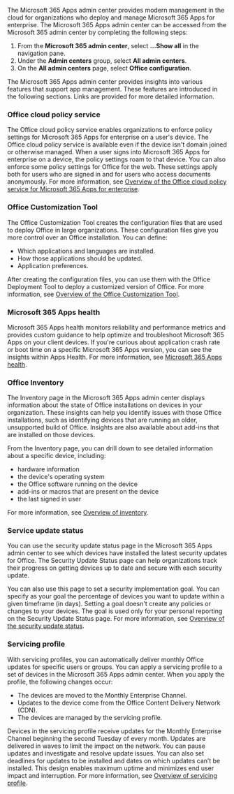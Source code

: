 The Microsoft 365 Apps admin center provides modern management in the cloud for organizations who deploy and manage Microsoft 365 Apps for enterprise. The Microsoft 365 Apps admin center can be accessed from the Microsoft 365 admin center by completing the following steps:

1.  From the **Microsoft 365 admin center**, select **...Show all** in the navigation pane.
2.  Under the **Admin centers** group, select **All admin centers**.
3.  On the **All admin centers** page, select **Office configuration**.

The Microsoft 365 Apps admin center provides insights into various features that support app management. These features are introduced in the following sections. Links are provided for more detailed information.

### Office cloud policy service

The Office cloud policy service enables organizations to enforce policy settings for Microsoft 365 Apps for enterprise on a user's device. The Office cloud policy service is available even if the device isn't domain joined or otherwise managed. When a user signs into Microsoft 365 Apps for enterprise on a device, the policy settings roam to that device. You can also enforce some policy settings for Office for the web. These settings apply both for users who are signed in and for users who access documents anonymously. For more information, see [Overview of the Office cloud policy service for Microsoft 365 Apps for enterprise](/deployoffice/admincenter/overview-office-cloud-policy-service?azure-portal=true).

### Office Customization Tool

The Office Customization Tool creates the configuration files that are used to deploy Office in large organizations. These configuration files give you more control over an Office installation. You can define:

 -  Which applications and languages are installed.
 -  How those applications should be updated.
 -  Application preferences.

After creating the configuration files, you can use them with the Office Deployment Tool to deploy a customized version of Office. For more information, see [Overview of the Office Customization Tool](/deployoffice/admincenter/overview-office-customization-tool?azure-portal=true).

### Microsoft 365 Apps health

Microsoft 365 Apps health monitors reliability and performance metrics and provides custom guidance to help optimize and troubleshoot Microsoft 365 Apps on your client devices. If you're curious about application crash rate or boot time on a specific Microsoft 365 Apps version, you can see the insights within Apps Health. For more information, see [Microsoft 365 Apps health](/deployoffice/admincenter/microsoft-365-apps-health?azure-portal=true).

### Office Inventory

The Inventory page in the Microsoft 365 Apps admin center displays information about the state of Office installations on devices in your organization. These insights can help you identify issues with those Office installations, such as identifying devices that are running an older, unsupported build of Office. Insights are also available about add-ins that are installed on those devices.

From the Inventory page, you can drill down to see detailed information about a specific device, including:

 -  hardware information
 -  the device's operating system
 -  the Office software running on the device
 -  add-ins or macros that are present on the device
 -  the last signed in user

For more information, see [Overview of inventory](/deployoffice/admincenter/inventory?azure-portal=true).

### Service update status

You can use the security update status page in the Microsoft 365 Apps admin center to see which devices have installed the latest security updates for Office. The Security Update Status page can help organizations track their progress on getting devices up to date and secure with each security update.

You can also use this page to set a security implementation goal. You can specify as your goal the percentage of devices you want to update within a given timeframe (in days). Setting a goal doesn't create any policies or changes to your devices. The goal is used only for your personal reporting on the Security Update Status page. For more information, see [Overview of the security update status](/deployoffice/admincenter/security-update-status?azure-portal=true).

### Servicing profile

With servicing profiles, you can automatically deliver monthly Office updates for specific users or groups. You can apply a servicing profile to a set of devices in the Microsoft 365 Apps admin center. When you apply the profile, the following changes occur:

 -  The devices are moved to the Monthly Enterprise Channel.
 -  Updates to the device come from the Office Content Delivery Network (CDN).
 -  The devices are managed by the servicing profile.

Devices in the servicing profile receive updates for the Monthly Enterprise Channel beginning the second Tuesday of every month. Updates are delivered in waves to limit the impact on the network. You can pause updates and investigate and resolve update issues. You can also set deadlines for updates to be installed and dates on which updates can’t be installed. This design enables maximum uptime and minimizes end user impact and interruption. For more information, see [Overview of servicing profile](/deployoffice/admincenter/servicing-profile?azure-portal=true).
